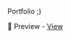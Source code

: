 Portfolio ;) 

🔹 Preview -  <a href="https://simonakom.github.io/personal-website/dist/index.html">View</a><h4>
